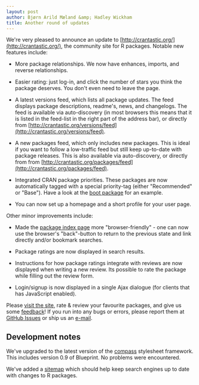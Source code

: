 ```yaml
---
layout: post
author: Bjørn Arild Mæland &amp; Hadley Wickham
title: Another round of updates
---
```


We're very pleased to announce an update to
[http://crantastic.org/](http://crantastic.org/), the
community site for R packages. Notable new features include:

* More package relationships.  We now have enhances, imports, and reverse
  relationships.

* Easier rating: just log-in, and click the number of stars you think the package
  deserves.  You don't even need to leave the page.

* A latest versions feed, which lists all package updates. The feed displays
  package descriptions, readme's, news, and changelogs. The feed is available
  via auto-discovery (in most browsers this means that it is listed in the
  feed-list in the right part of the address bar), or directly from
  [http://crantastic.org/versions/feed](http://crantastic.org/versions/feed).

* A new packages feed, which only includes new packages.  This is
  ideal if you want to follow a low-traffic feed but still keep up-to-date with
  package releases. This is also available via auto-discovery, or directly from
  from [http://crantastic.org/packages/feed](http://crantastic.org/packages/feed).

* Integrated CRAN package priorities. These packages are now automatically
  tagged with a special priority-tag (either "Recommended" or "Base"). Have a
  look at the [boot package](http://crantastic.org/packages/boot) for an example.

* You can now set up a homepage and a short profile for your user page.

Other minor improvements include:

* Made the [package index page](http://crantastic.org/packages) more
  "browser-friendly" - one can now use the browser's "back"-button to return to
  the previous state and link directly and/or bookmark searches.

* Package ratings are now displayed in search results.

* Instructions for how package ratings integrate with reviews are now displayed
  when writing a new review. Its possible to rate the package while filling out
  the review form.

* Login/signup is now displayed in a single Ajax dialogue (for clients
  that has JavaScript enabled).

Please [visit the site](http://crantastic.org), rate & review your favourite
packages, and give us some [feedback](http://crantastic.uservoice.com/)! If you
run into any bugs or errors, please report them at [GitHub
Issues](http://github.com/hadley/crantastic/issues) or ship us an
[e-mail](mailto:cranatic@gmail.com).

Development notes
-----------------

We've upgraded to the latest version of the [compass](http://compass-style.org/)
stylesheet framework. This includes version 0.9 of Blueprint. No problems were encountered.

We've added a [sitemap](http://www.sitemaps.org/) which should help keep search
engines up to date with changes to R packages.
